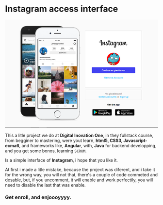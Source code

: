 # Instagram access interface

![Interface](source/imgs/interface.png)

This a litle project we do at **Digital Inovation One**, in they fullstack course, from begginer to mastering, were yout learn, **html5, CSS3, Javascript-ecma6**, and frameworks like, **Angular**, with, **Java** for backend developping, and you get some bonos, learning `SCRUM`.

Is a simple interface of **Instagram**, i hope that you like it.

At first i made a litle mistake, because the project was diferent, and i take it for the wrong way, you will not that, there's a couple of code commeted and desable, but, if you uncomment, it will enable and work perfectily, you will need to disable the last that was enable.

### Get enroll, and enjoooyyyy.